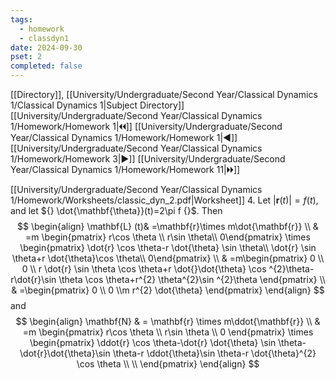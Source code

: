 ```yaml
---
tags:
  - homework
  - classdyn1
date: 2024-09-30
pset: 2
completed: false
---
```

[[Directory]], [[University/Undergraduate/Second Year/Classical Dynamics 1/Classical Dynamics 1|Subject Directory]]
[[University/Undergraduate/Second Year/Classical Dynamics 1/Homework/Homework 1|🞀🞀]] [[University/Undergraduate/Second Year/Classical Dynamics 1/Homework/Homework 1|◀]] [[University/Undergraduate/Second Year/Classical Dynamics 1/Homework/Homework 3|▶]] [[University/Undergraduate/Second Year/Classical Dynamics 1/Homework/Homework 11|🞂🞂]]

[[University/Undergraduate/Second Year/Classical Dynamics 1/Homework/Worksheets/classic_dyn_2.pdf|Worksheet]]
4. 
Let ${} {} |{\mathbf{r}}(t)|=f(t) {}$, and let ${} \dot{\mathbf{\theta}}(t)=2\pi f {}$. Then 
$$
\begin{align}
\mathbf{L} (t)& =\mathbf{r}\times  m\dot{\mathbf{r}} \\
 & =m \begin{pmatrix} r\cos \theta \\  r\sin  \theta\\  0\end{pmatrix} \times  \begin{pmatrix} \dot{r} \cos \theta-r \dot{\theta} \sin \theta\\  \dot{r} \sin \theta+r \dot{\theta}\cos \theta\\  0\end{pmatrix}  \\
 & =m\begin{pmatrix} 0 \\ 0 \\ r \dot{r} \sin \theta \cos \theta+r \dot{}\dot{\theta} \cos ^{2}\theta-r\dot{r}\sin \theta \cos \theta+r^{2} \theta^{2}\sin ^{2}\theta \end{pmatrix}  \\
 & =\begin{pmatrix} 0 \\ 0 \\m r^{2} \dot{\theta} \end{pmatrix} 
\end{align}
$$
and 
$$
\begin{align}
\mathbf{N} & = \mathbf{r} \times  m\ddot{\mathbf{r}} \\
 & =m \begin{pmatrix} r\cos  \theta \\ r\sin \theta \\ 0 \end{pmatrix} \times \begin{pmatrix} \ddot{r} \cos \theta-\dot{r} \dot{\theta} \sin \theta-\dot{r}\dot{\theta}\sin \theta-r \ddot{\theta}\sin \theta-r \dot{\theta}^{2} \cos \theta \\  \\  \end{pmatrix} 
\end{align}
$$